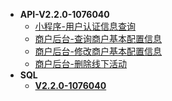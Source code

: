 - **API-V2.2.0-1076040**
  - [小程序-用户认证信息查询](doc/V2.2.0-1076040/用户认证信息查询.md)
  - [商户后台-查询商户基本配置信息](doc/V2.2.0-1076040/查询商户基本配置信息.md)
  - [商户后台-修改商户基本配置信息](doc/V2.2.0-1076040/修改商户基本配置信息.md)
  - [商户后台-删除线下活动](doc/V2.2.0-1076040/修改商户基本配置信息.md)
- **SQL**
  - [**V2.2.0-1076040**](sql/V2.2.0-1076040/sql.md)